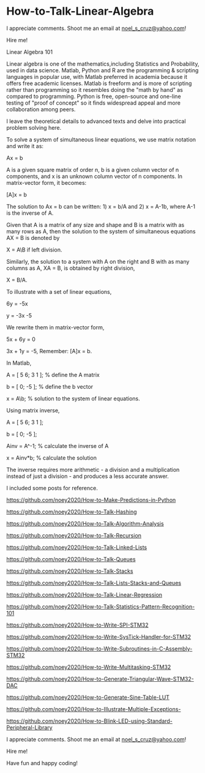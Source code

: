 # How-to-Talk-Linear-Algebra

I appreciate comments. Shoot me an email at noel_s_cruz@yahoo.com!

Hire me!

Linear Algebra 101

Linear algebra is one of the mathematics,including Statistics and Probability,
used in data science. Matlab, Python and R are the programming & scripting
languages in popular use, with Matlab preferred in academia because it offers
free academic licenses. Matlab is freeform and is more of scripting rather than
programming so it resembles doing the "math by hand" as compared to programming.
Python is free, open-source and one-line testing of "proof of concept" so it 
finds widespread appeal and more collaboration among peers.

I leave the theoretical details to advanced texts and delve into practical 
problem solving here.

To solve a system of simultaneous linear equations, we use matrix notation and
write it as:

  Ax = b
  
A is a given square matrix of order n, b is a given column vector of n 
components, and x is an unknown column vector of n components. In matrix-vector
form, it becomes:

  [A]x = b
  
The solution to Ax = b can be written: 1) x = b/A and 2) x = A-1b, where A-1 is
the inverse of A.
  
Given that A is a matrix of any size and shape and B is a matrix with as many
rows as A, then the solution to the system of simultaneous equations AX = B is
denoted by

  X = A\B   if left division.
  
Similarly, the solution to a system with A on the right and B with as many
columns as A, XA = B, is obtained by right division,

  X = B/A. 
  
To illustrate with a set of linear equations,
 
  6y = -5x
  
   y = -3x -5
   
We rewrite them in matrix-vector form,

  5x + 6y = 0
  
  3x + 1y = -5,    Remember: [A]x = b.
  
In Matlab,  

  A = [ 5 6; 3 1 ];   % define the A matrix
  
  b = [ 0; -5 ];      % define the b vector
  
  x = A\b;            % solution to the system of linear equations.
  
Using matrix inverse,

  A = [ 5 6; 3 1 ];
  
  b = [ 0; -5 ];
  
  Ainv = A^-1;        % calculate the inverse of A
  
  x = Ainv*b;         % calculate the solution
  
The inverse requires more arithmetic - a division and a multiplication instead of
just a division - and produces a less accurate answer.

I included some posts for reference.

https://github.com/noey2020/How-to-Make-Predictions-in-Python

https://github.com/noey2020/How-to-Talk-Hashing

https://github.com/noey2020/How-to-Talk-Algorithm-Analysis

https://github.com/noey2020/How-to-Talk-Recursion

https://github.com/noey2020/How-to-Talk-Linked-Lists

https://github.com/noey2020/How-to-Talk-Queues

https://github.com/noey2020/How-to-Talk-Stacks

https://github.com/noey2020/How-to-Talk-Lists-Stacks-and-Queues

https://github.com/noey2020/How-to-Talk-Linear-Regression

https://github.com/noey2020/How-to-Talk-Statistics-Pattern-Recognition-101

https://github.com/noey2020/How-to-Write-SPI-STM32

https://github.com/noey2020/How-to-Write-SysTick-Handler-for-STM32

https://github.com/noey2020/How-to-Write-Subroutines-in-C-Assembly-STM32

https://github.com/noey2020/How-to-Write-Multitasking-STM32

https://github.com/noey2020/How-to-Generate-Triangular-Wave-STM32-DAC

https://github.com/noey2020/How-to-Generate-Sine-Table-LUT

https://github.com/noey2020/How-to-Illustrate-Multiple-Exceptions-

https://github.com/noey2020/How-to-Blink-LED-using-Standard-Peripheral-Library

I appreciate comments. Shoot me an email at noel_s_cruz@yahoo.com!

Hire me!

Have fun and happy coding!


